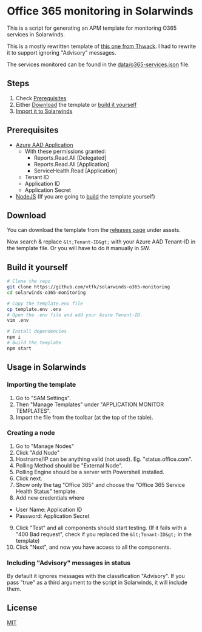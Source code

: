 # Office 365 monitoring in Solarwinds
This is a script for generating an APM template for monitoring O365 services in Solarwinds.

This is a mostly rewritten template of [this one from Thwack](https://thwack.solarwinds.com/t5/SAM-Documents/Office-365-Service-Health-using-Office-365-Service/ta-p/518526). I had to rewrite it to support ignoring "Advisory" messages.

The services monitored can be found in the [data/o365-services.json](/blob/master/data/o365-services.json) file.

## Steps
1. Check [Prerequisites](#Prerequisites)
2. Either [Download](#Download) the template or [build it yourself](#Build-it-yourself)
3. [Import it to Solarwinds](#Usage-in-Solarwinds)

## Prerequisites
- [Azure AAD Application](https://portal.azure.com/#blade/Microsoft_AAD_IAM/ActiveDirectoryMenuBlade/RegisteredApps)
  - With these permissions granted:
    - Reports.Read.All [Delegated]
    - Reports.Read.All [Application]
    - ServiceHealth.Read [Application]
  - Tenant ID
  - Application ID
  - Application Secret
- [NodeJS](https://nodejs.org/en/download/) (If you are going to [build](#Build-it-yourself) the template yourself)

## Download
You can download the template from the [releases page](/releases) under assets.

Now search & replace `&lt;Tenant-ID&gt;` with your Azure AAD Tenant-ID in the template file. Or you will have to do it manually in SW.

## Build it yourself
```sh
# Clone the repo
git clone https://github.com/vtfk/solarwinds-o365-monitoring
cd solarwinds-o365-monitoring

# Copy the template.env file
cp template.env .env
# Open the .env file and add your Azure Tenant-ID.
vim .env

# Install dependencies
npm i
# Build the template
npm start
```

## Usage in Solarwinds
### Importing the template
1. Go to "SAM Settings".
2. Then "Manage Templates" under "APPLICATION MONITOR TEMPLATES".
3. Import the file from the toolbar (at the top of the table).

### Creating a node
1. Go to "Manage Nodes"
2. Click "Add Node"
3. Hostname/IP can be anything valid (not used). Eg. "status.office.com".
4. Polling Method should be "External Node".
5. Polling Engine should be a server with Powershell installed.
6. Click next.
7. Show only the tag "Office 365" and choose the "Office 365 Service Health Status" template.
8. Add new credentials where
  - User Name: Application ID
  - Password: Application Secret
9. Click "Test" and all components should start testing. (If it fails with a "400 Bad request", check if you replaced the `&lt;Tenant-ID&gt;` in the template)
10. Click "Next", and now you have access to all the components.

### Including "Advisory" messages in status
By default it ignores messages with the classification "Advisory". If you pass "true" as a third argument to the script in Solarwinds, it will include them.

## License
[MIT](LICENSE)
